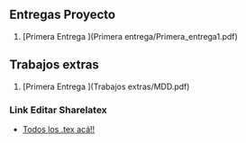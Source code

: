 ## Entregas Proyecto

 1. [Primera Entrega ](Primera entrega/Primera_entrega1.pdf)

## Trabajos extras

 1. [Primera Entrega ](Trabajos extras/MDD.pdf)

### Link Editar Sharelatex
  * [ Todos los .tex acá!! ](https://www.sharelatex.com/7798455488jgtbbxhqrjzv)
